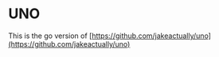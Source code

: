 # UNO

This is the go version of [https://github.com/jakeactually/uno](https://github.com/jakeactually/uno)

